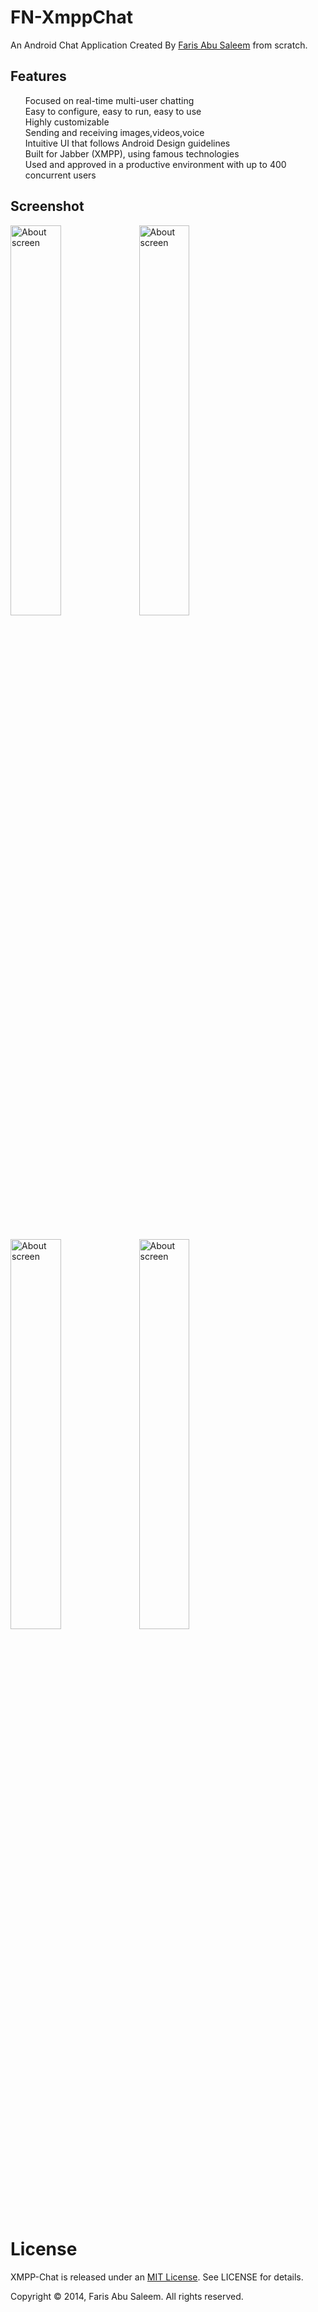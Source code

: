 FN-XmppChat
===========

An Android Chat Application Created By <a href ="http://goo.gl/eaohSg">Faris Abu Saleem</a> from scratch.

<h2>
<a id="user-content-features" class="anchor" href="#features" aria-hidden="true"><span class="octicon octicon-link">
</span></a>Features
</h2>

<ul class="task-list">
<li>Focused on real-time multi-user chatting</li>
<li>Easy to configure, easy to run, easy to use</li>
<li>Highly customizable</li>
<li>Sending and receiving images,videos,voice</li>
<li>Intuitive UI that follows Android Design guidelines</li>
<li>Built for Jabber (XMPP), using famous technologies</li>
<li>Used and approved in a productive environment with up to 400 concurrent users</li>
</ul>

<h2>
<a id="user-content-features" class="anchor" href="#features" aria-hidden="true"><span class="octicon octicon-link">
</span></a>Screenshot
</h2>

<div align="left">
     <img width="40%"  src="snapshots/device-2014-12-16-085212.png" alt="About screen" title="About screen"</img>
     <img width="40%"  src="snapshots/device-2014-12-15-1751371.png" alt="About screen" title="About screen"</img>

</div>

<br/><br/>

<div align="left">
    <img width="40%" src="snapshots/device-2014-12-15-175223.png" alt="About screen" title="About screen"</img>
     <img width="40%" src="snapshots/device-2014-12-15-175253.png" alt="About screen" title="About screen"</img>
</div>


<h1>License</h1>

XMPP-Chat is released under an <a href="http://opensource.org/licenses/MIT">MIT License</a>. See LICENSE for details.

Copyright © 2014, Faris Abu Saleem. All rights reserved.

